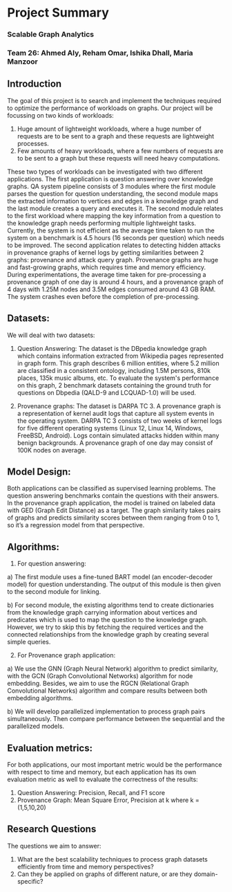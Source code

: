 # Project Summary 
### Scalable Graph Analytics
### Team 26: Ahmed Aly, Reham Omar, Ishika Dhall, Maria Manzoor

## Introduction

The goal of this project is to search and implement the techniques required to optimize the performance of workloads on graphs. Our project will be focussing on two kinds of workloads: 
1) Huge amount of lightweight workloads, where a huge number of requests are to be sent to a graph and these requests are lightweight processes.
2) Few amounts of heavy workloads, where a few numbers of requests are to be sent to a graph but these requests will need heavy computations. 

These two types of workloads can be investigated with two different applications. The first application is question answering over knowledge graphs. QA system pipeline consists of 3 modules where the first module parses the question for question understanding, the second module maps the extracted information to vertices and edges in a knowledge graph and the last module creates a query and executes it. The second module relates to the first workload where mapping the key information from a question to the knowledge graph needs performing multiple lightweight tasks. Currently, the system is not efficient as the average time taken to run the system on a benchmark is 4.5 hours (16 seconds per question) which needs to be improved. The second application relates to detecting hidden attacks in provenance graphs of kernel logs by getting similarities between 2 graphs: provenance and attack query graph. Provenance graphs are huge and fast-growing graphs, which requires time and memory efficiency. During experimentations, the average time taken for pre-processing a provenance graph of one day is around 4 hours, and a provenance graph of 4 days with 1.25M nodes and 3.5M edges consumed around 43 GB RAM. The system crashes even before the completion of pre-processing. 


## Datasets:

We will deal with two datasets:

1) Question Answering:
The dataset is the DBpedia knowledge graph which contains information extracted from Wikipedia pages represented in graph form. This graph describes 6 million entities, where 5.2 million are classified in a consistent ontology, including 1.5M persons, 810k places, 135k music albums, etc. To evaluate the system's performance on this graph, 2 benchmark datasets containing the ground truth for questions on Dbpedia (QALD-9 and LCQUAD-1.0) will be used.

2) Provenance graphs:
The dataset is DARPA TC 3. A provenance graph is a representation of kernel audit logs that capture all system events in the operating system. DARPA TC 3 consists of two weeks of kernel logs for five different operating systems (Linux 12, Linux 14, Windows, FreeBSD, Android). Logs contain simulated attacks hidden within many benign backgrounds. A provenance graph of one day may consist of 100K nodes on average.

## Model Design:

Both applications can be classified as supervised learning problems. The question answering benchmarks contain the questions with their answers. In the provenance graph application, the model is trained on labeled data with GED (Graph Edit Distance) as a target. The graph similarity takes pairs of graphs and predicts similarity scores between them ranging from 0 to 1, so it’s a regression model from that perspective.

## Algorithms:

1) For question answering:

a) The first module uses a fine-tuned BART model (an encoder-decoder model) for question understanding. The output of this module is then given to the second module for linking.

b) For second module, the existing algorithms tend to create dictionaries from the knowledge graph carrying information about vertices and predicates which is used to map the question to the knowledge graph. However, we try to skip this by fetching the required vertices and the connected relationships from the knowledge graph by creating several simple queries.

2) For Provenance graph application:

a) We use the GNN (Graph Neural Network) algorithm to predict similarity, with the GCN (Graph Convolutional Networks) algorithm for node embedding. Besides, we aim to use the RGCN (Relational Graph Convolutional Networks) algorithm and compare results between both embedding algorithms. 

b) We will develop parallelized implementation to process graph pairs simultaneously. Then compare performance between the sequential and the parallelized models.  

## Evaluation metrics: 

For both applications, our most important metric would be the performance with respect to time and memory, but each application has its own evaluation metric as well to evaluate the correctness of the results:
1) Question Answering: Precision, Recall, and F1 score
2) Provenance Graph:   Mean Square Error, Precision at k where k = (1,5,10,20)

## Research Questions
The questions we aim to answer:
1) What are the best scalability techniques to process graph datasets efficiently from time and memory perspectives?  
2) Can they be applied on graphs of different nature, or are they domain-specific?

